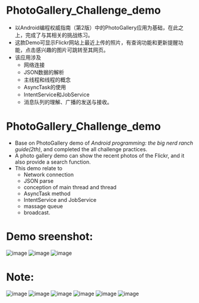 # PhotoGallery_Challenge_demo
* 以Android编程权威指南（第2版）中的PhotoGallery应用为基础，在此之上，完成了与其相关的挑战练习。
* 这款Demo可显示Flickr网站上最近上传的照片，有查询功能和更新提醒功能，点击感兴趣的图片可跳转至其网页。
* 该应用涉及
    * 网络连接
    * JSON数据的解析
    * 主线程和线程的概念
    * AsyncTask的使用
    * IntentService和JobService
    * 消息队列的理解、广播的发送与接收。
# PhotoGallery_Challenge_demo
* Base on PhotoGallery demo of *Android programming: the big nerd ranch guide(2th)*, and completed the all challenge practices.
* A photo gallery demo can show the recent photos of the Flickr, and it also provide a search function.
* This demo relate to
    * Network connection
    * JSON parse
    * conception of main thread and thread
    * AsyncTask method
    * IntentService and JobService
    * massage queue
    * broadcast.
# Demo sreenshot:
![image](https://user-images.githubusercontent.com/25412051/38767679-8c85c162-4018-11e8-906e-ea12462e22f2.png)
![image](https://user-images.githubusercontent.com/25412051/38767670-5aea1112-4018-11e8-87c8-52d1440caed9.png)
![image](https://user-images.githubusercontent.com/25412051/38767685-b815a8e2-4018-11e8-8750-13242775f7a3.png)
# Note:
![image](https://user-images.githubusercontent.com/25412051/38766754-2cdddcc2-4009-11e8-80c2-457fae52db61.png)
![image](https://user-images.githubusercontent.com/25412051/38766907-69a4e55e-400b-11e8-83fe-5dc2a6b1d27e.png)
![image](https://user-images.githubusercontent.com/25412051/38766915-8d570ba8-400b-11e8-874d-6f375c11bdc0.png)
![image](https://user-images.githubusercontent.com/25412051/38767048-b7395b0e-400d-11e8-9542-baf5a9533726.png)
![image](https://user-images.githubusercontent.com/25412051/38767413-fed9f4b4-4012-11e8-9d79-1d8064bee2dd.png)
![image](https://user-images.githubusercontent.com/25412051/38767565-612aa1ce-4016-11e8-8f79-1156f3981374.png)
